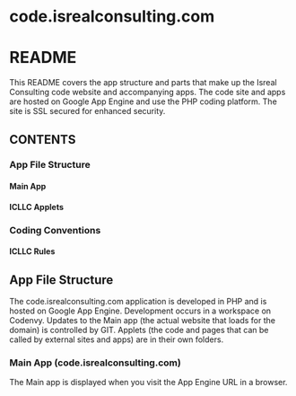 # code.isrealconsulting.com 

# README

This README covers the app structure and parts that make up the
Isreal Consulting code website and accompanying apps.  The code
site and apps are hosted on Google App Engine and use the PHP 
coding platform.  The site is SSL secured for enhanced security.


## CONTENTS

### App File Structure
#### Main App
#### ICLLC Applets
### Coding Conventions
#### ICLLC Rules

## App File Structure

The code.isrealconsulting.com application is developed in PHP 
and is hosted on Google App Engine.  Development occurs in a
workspace on Codenvy.  Updates to the Main app (the actual website
that loads for the domain) is controlled by GIT.  Applets (the
code and pages that can be called by external sites and apps)
are in their own folders.

### Main App (code.isrealconsulting.com)

The Main app is displayed when you visit the App Engine URL
in a browser.



